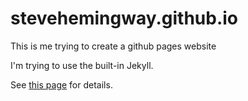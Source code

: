# stevehemingway.github.io
This is me trying to create a github pages website

I'm trying to use the built-in Jekyll. 

See [this page](http://jmcglone.com/guides/github-pages/) for details.
